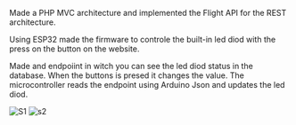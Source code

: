 
Made a PHP MVC architecture and implemented the Flight API for the REST architecture.

Using ESP32 made the firmware to controle the built-in led diod with the press on the button on the website.

Made and endpoiint in witch you can see the led diod status in the database. When the buttons is presed it changes the value. The microcontroller reads the endpoint using Arduino Json and updates the led diod.

![S1](https://github.com/Nemanja5199/Led-Diod-WIFI/assets/91099510/c1542fc2-a37d-4725-b069-530269e82ae9)
![s2](https://github.com/Nemanja5199/Led-Diod-WIFI/assets/91099510/4bd30b3a-1dd7-4607-8544-f599830a878e)
